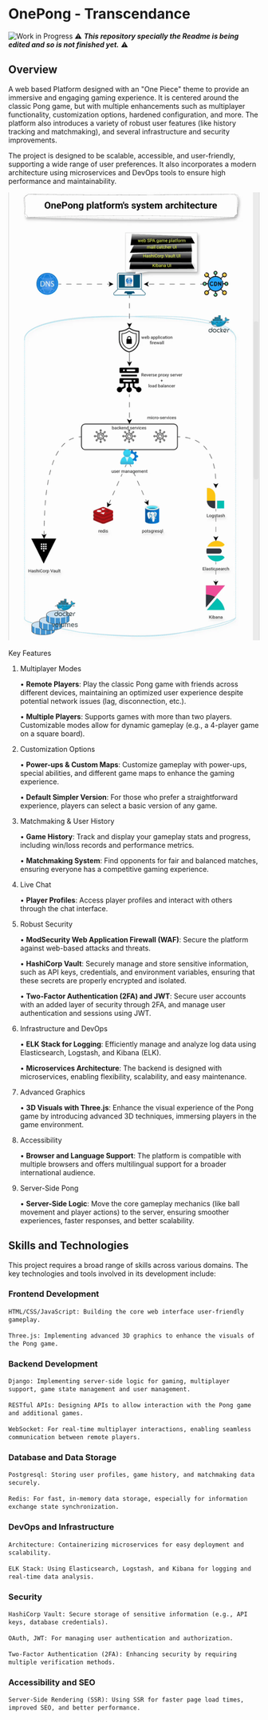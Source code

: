 # OnePong - Transcendance

![Work in Progress](https://img.shields.io/badge/Work%20In%20Progress-orange) ⚠️ ***This repository specially the Readme is being edited and so is not finished yet.*** ⚠️

## Overview

A web based Platform designed with an "One Piece" theme to provide an immersive and engaging gaming experience. It is centered around the classic Pong game, but with multiple enhancements such as multiplayer functionality, customization options, hardened configuration, and more. The platform also introduces a variety of robust user features (like history tracking and matchmaking), and several infrastructure and security improvements.

The project is designed to be scalable, accessible, and user-friendly, supporting a wide range of user preferences. It also incorporates a modern architecture using microservices and DevOps tools to ensure high performance and maintainability.

<p align="center">
  <img src="media/1744368472212.gif" alt="Alt text" />
</p>
<!-- ![Alt text](media/1744368472212.gif) -->

Key Features
1. Multiplayer Modes

    • **Remote Players**: Play the classic Pong game with friends across different devices, maintaining an optimized user experience despite potential network issues (lag, disconnection, etc.).
    
	• **Multiple Players**: Supports games with more than two players. Customizable modes allow for dynamic gameplay (e.g., a 4-player game on a square board).

3. Customization Options

    • **Power-ups & Custom Maps**: Customize gameplay with power-ups, special abilities, and different game maps to enhance the gaming experience.
    
	• **Default Simpler Version**: For those who prefer a straightforward experience, players can select a basic version of any game.

4. Matchmaking & User History

    • **Game History**: Track and display your gameplay stats and progress, including win/loss records and performance metrics.
    
	• **Matchmaking System**: Find opponents for fair and balanced matches, ensuring everyone has a competitive gaming experience.

5. Live Chat
    
	• **Player Profiles**: Access player profiles and interact with others through the chat interface.

6. Robust Security

    • **ModSecurity Web Application Firewall (WAF)**: Secure the platform against web-based attacks and threats.

    • **HashiCorp Vault**: Securely manage and store sensitive information, such as API keys, credentials, and environment variables, ensuring that these secrets are properly encrypted and isolated.
    
	• **Two-Factor Authentication (2FA) and JWT**: Secure user accounts with an added layer of security through 2FA, and manage user authentication and sessions using JWT.

7. Infrastructure and DevOps

    • **ELK Stack for Logging**: Efficiently manage and analyze log data using Elasticsearch, Logstash, and Kibana (ELK).
    
	• **Microservices Architecture**: The backend is designed with microservices, enabling flexibility, scalability, and easy maintenance.

8. Advanced Graphics

    • **3D Visuals with Three.js**: Enhance the visual experience of the Pong game by introducing advanced 3D techniques, immersing players in the game environment.

9. Accessibility
    
	• **Browser and Language Support**: The platform is compatible with multiple browsers and offers multilingual support for a broader international audience.

10. Server-Side Pong

    • **Server-Side Logic**: Move the core gameplay mechanics (like ball movement and player actions) to the server, ensuring smoother experiences, faster responses, and better scalability.

## Skills and Technologies

This project requires a broad range of skills across various domains. The key technologies and tools involved in its development include:

### Frontend Development

    HTML/CSS/JavaScript: Building the core web interface user-friendly gameplay.

    Three.js: Implementing advanced 3D graphics to enhance the visuals of the Pong game.

### Backend Development

    Django: Implementing server-side logic for gaming, multiplayer support, game state management and user management.

    RESTful APIs: Designing APIs to allow interaction with the Pong game and additional games.

    WebSocket: For real-time multiplayer interactions, enabling seamless communication between remote players.

### Database and Data Storage

    Postgresql: Storing user profiles, game history, and matchmaking data securely.

    Redis: For fast, in-memory data storage, especially for information exchange state synchronization.

### DevOps and Infrastructure

    Architecture: Containerizing microservices for easy deployment and scalability.

    ELK Stack: Using Elasticsearch, Logstash, and Kibana for logging and real-time data analysis.

### Security

    HashiCorp Vault: Secure storage of sensitive information (e.g., API keys, database credentials).

    OAuth, JWT: For managing user authentication and authorization.

    Two-Factor Authentication (2FA): Enhancing security by requiring multiple verification methods.

### Accessibility and SEO

    Server-Side Rendering (SSR): Using SSR for faster page load times, improved SEO, and better performance.
  

